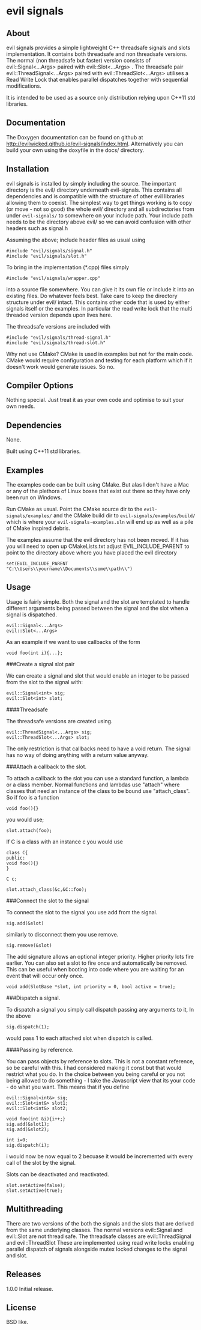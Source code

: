 evil signals
============

About
-----

evil signals provides a simple lightweight C++ threadsafe signals and slots implementation. It contains both threadsafe and 
non threadsafe versions. The normal (non threadsafe but faster) version consists of evil::Signal<...Args> paired with evil::Slot<...Args> .
The threadsafe pair evil::ThreadSignal<...Args> paired with evil::ThreadSlot<...Args> utilises a Read Write Lock that enables parallel dispatches together with sequential modifications. 

It is intended to be used as a source only distribution relying upon C++11 std libraries.

Documentation
-------------

The Doxygen documentation can be found on github at http://evilwicked.github.io/evil-signals/index.html.  Alternatively you can build
your own using the doxyfile in the docs/ directory.

Installation
------------
evil signals is installed by simply including the source. The important directory is the evil/ directory underneath evil-signals. This contains all dependencies and is compatible with the structure of other evil libraries allowing them to coexist.  The simplest way to get things working is to copy (or move - not so good) the whole evil/ directory and all subdirectories from under `evil-signals/` to somewhere on your include path.  Your include path needs to be the directory above evil/ so we can avoid confusion with other headers such as signal.h

<!--####If You Have Other Evil Libraries Installed 
Then copy the content into the existing source directory. In the absence of C++ module management I am keeping all dependencies bundled together with the library that uses them - you probably don't want to play with git submodules.  I know I don't. This means that for example the evil/threads directory used in evil-signals is exactly the same code as evil/threads used in evil-loader.  *In other words you should only ever have one evil/ directory in your project.* -->

Assuming the above; include header files as usual using 

    #include "evil/signals/signal.h"
    #include "evil/signals/slot.h"
	
To bring in the implementation (*.cpp) files simply   

    #include "evil/signals/wrapper.cpp"

into a source file somewhere. You can give it its own file or include it into an existing files. Do whatever
feels best.  Take care to keep the directory structure under evil/ intact. This contains other code that is used by either signals itself or the examples. In particular the read write lock that the multi threaded version depends upon lives here. 

The threadsafe versions are included with 

	#include "evil/signals/thread-signal.h"
    #include "evil/signals/thread-slot.h"

	
Why not use CMake?  CMake is used in examples but not for the main code. CMake would require configuration and testing for each platform which if it doesn't work would generate issues. So no.

Compiler Options
----------------
Nothing special. Just treat it as your own code and optimise to suit your own needs.
 
Dependencies
------------
None.

Built using C++11 std libraries.

Examples
--------
The examples code can be built using CMake.  But alas I don't have a Mac or any of the plethora of Linux boxes that exist out there so they have only been run on Windows.

Run CMake as usual. Point the CMake source dir to the `evil-signals/examples/` and the CMake build dir to `evil-signals/examples/build/` which is where your `evil-signals-examples.sln` will end up as well as a pile of CMake inspired debris.

The examples assume that the evil directory has not been moved. If it has you will need to open up CMakeLists.txt adjust 
EVIL_INCLUDE_PARENT to point to the directory above where you have placed the evil directory

	set(EVIL_INCLUDE_PARENT "C:\\Users\\yourname\\Documents\\some\\path\\")


Usage
-----
	
Usage is fairly simple. Both the signal and the slot are templated to handle different arguments being passed between the signal
and the slot when a signal is dispatched.

	evil::Signal<...Args>
	evil::Slot<...Args>
		
As an example if we want to use callbacks of the form

	void foo(int i){...};

###Create a signal slot pair
	
We can create a signal and slot that would enable an integer to be passed from the slot to the signal with:

	evil::Signal<int> sig;
	evil::Slot<int> slot;

####Threadsafe
	
The threadsafe versions are created using.
	
	evil::ThreadSignal<...Args> sig;
	evil::ThreadSlot<...Args> slot;

The only restriction is that callbacks need to have a void return.  The signal has no way of
doing anything with a return value anyway.

###Attach a callback to the slot.

To attach a callback to the slot you can use a standard function, a lambda or a class member.
Normal functions and lambdas use "attach" where classes that need an instance of the class to be bound
use "attach_class". So if foo is a function

	void foo(){}

you would use;

	slot.attach(foo);


If C is a class with an instance c you would use

	class C{
	public:
	void foo(){}
	}

	C c;

	slot.attach_class(&c,&C::foo);

###Connect the slot to the signal
	
To connect the slot to the signal you use add from the signal.

	sig.add(&slot)

similarly to disconnect them you use remove.

	sig.remove(&slot)

The add signature allows an optional integer priority.  Higher priority lots fire earlier. You
can also set a slot to fire once and automatically be removed.  This can be useful when booting
into code where you are waiting for an event that will occur only once.

	void add(SlotBase *slot, int priority = 0, bool active = true);

###Dispatch a signal.
	
To dispatch a signal you simply call dispatch passing any arguments to it, In the above

	sig.dispatch(1);
	
would pass 1 to each attached slot when dispatch is called.

####Passing by reference.  

You can pass objects by reference to slots. This is not a constant reference, so be careful with this. 
I had considered making it const but that would restrict what you do. In the choice between you being 
careful or you not being allowed to do something - I take the Javascript view that its your code - do 
what you want. This means that if you define

	evil::Signal<int&> sig;
	evil::Slot<int&> slot1;
	evil::Slot<int&> slot2;

	void foo(int &i){i++;}
	sig.add(&slot1);
	sig.add(&slot2);

	int i=0;
	sig.dispatch(i);

i would now be now equal to 2 becuase it would be incremented with every call of the slot by the signal.

Slots can be deactivated and reactivated.

	slot.setActive(false);
	slot.setActive(true);

Multithreading
--------------

There are two versions of the both the signals and the slots that are derived from the same underlying classes.  The normal
versions  evil::Signal and evil::Slot are not thread safe.   The threadsafe classes are evil::ThreadSignal and evil::ThreadSlot
These are implemented using read write locks enabling parallel dispatch of signals alongside mutex locked changes to the signal
and slot.

Releases
--------

1.0.0  Initial release.


License
-------

BSD like.